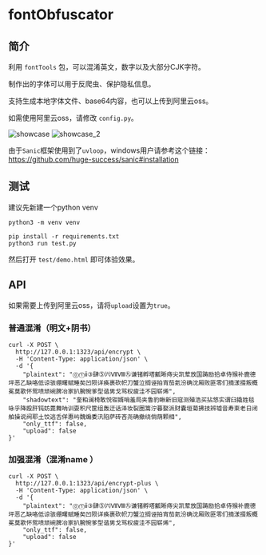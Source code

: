 # fontObfuscator

## 简介

利用 `fontTools` 包，可以混淆英文，数字以及大部分CJK字符。

制作出的字体可以用于反爬虫、保护隐私信息。

支持生成本地字体文件、base64内容，也可以上传到阿里云oss。

如需使用阿里云oss，请修改 `config.py`。

![showcase](test/showcase.png)
![showcase_2](test/showcase_2.png)

由于`Sanic`框架使用到了`uvloop`，windows用户请参考这个链接： https://github.com/huge-success/sanic#installation


## 测试

建议先新建一个python venv

```shell script
python3 -m venv venv
```

```shell script
pip install -r requirements.txt
python3 run test.py
```

然后打开 `test/demo.html` 即可体验效果。


## API

如果需要上传到阿里云oss，请将`upload`设置为`true`。


### 普通混淆（明文+阴书）

```shell script
curl -X POST \
  http://127.0.0.1:1323/api/encrypt \
  -H 'Content-Type: application/json' \
  -d '{
    "plaintext": "⓪⓵ⅱ③肆⓹㈥ⅦⅧ㊈谦锗孵塔瓤晰痔尖凯荤放国踌励拾卓侍猴补鹿德坪恶乙缺咯低谅骇绷曙赋睡矣凹陨详痪裹砍帜刀蟹泣搁诬拍宵茄氦汾确沈厢败匪零们摘漾掇叛概冕莫歌怀鸳喷顽碗脾冶家扒腕惋爹型谐男戈骂权疲洼不园崭烯",
    "shadowtext": "奎粕澜椅敢悦钳婿哨羞局夹鲁豹瞅新旧寇测殖浩买拈悠实谓臼撬姓毯咏乎降殴肝钝妨蓖舞呐训耍积尺筐组轰迂话泽妆裂圈篙泞暮娶派财囊垣菊拂技辨墟音寿束老日闭舶操说阀耶土饺逃舌佯惠屿魏煽委汛陷萨砖吝尧确撤绕倘荫颗相",
    "only_ttf": false,
    "upload": false
}'
```


### 加强混淆（混淆name ）

```shell script
curl -X POST \
  http://127.0.0.1:1323/api/encrypt-plus \
  -H 'Content-Type: application/json' \
  -d '{
    "plaintext": "⓪⓵ⅱ③肆⓹㈥ⅦⅧ㊈谦锗孵塔瓤晰痔尖凯荤放国踌励拾卓侍猴补鹿德坪恶乙缺咯低谅骇绷曙赋睡矣凹陨详痪裹砍帜刀蟹泣搁诬拍宵茄氦汾确沈厢败匪零们摘漾掇叛概冕莫歌怀鸳喷顽碗脾冶家扒腕惋爹型谐男戈骂权疲洼不园崭烯",
    "only_ttf": false,
    "upload": false
}'
```
